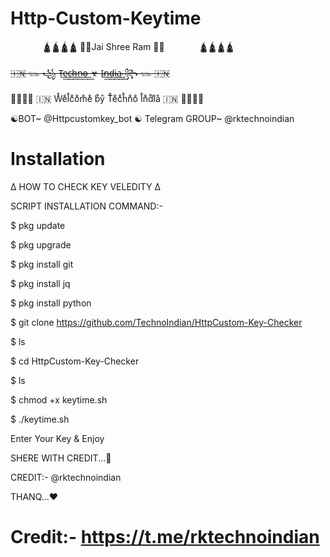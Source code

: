 # Http-Custom-Keytime 
             🛕🛕🛕🛕
🚩🚩Jai Shree Ram 🚩🚩
             🛕🛕🛕🛕

~~🇮🇳 𓃮 ꧁ T̴͢͢e̴͢͢c̴͢͢h̴͢͢n̴͢͢o̴͢͢ ☣ I̴͢͢n̴͢͢d̴͢͢i̴͢͢a̴͢͢ ꧂ 𓃮 🇮🇳~~

🙏🏻🙏🏻 🇮🇳 W̊e̊l̊c̊o̊m̊e̊ b̊ẙ T̊e̊c̊h̊n̊o̊ I̊n̊d̊i̊å 🇮🇳 🙏🏻🙏🏻

☯︎BOT~ @Httpcustomkey_bot
☯︎ Telegram GROUP~ @rktechnoindian

# Installation 

∆ HOW TO CHECK KEY VELEDITY ∆

SCRIPT INSTALLATION COMMAND:-

$ pkg update

$ pkg upgrade

$ pkg install git

$ pkg install jq

$ pkg install python

$ git clone https://github.com/TechnoIndian/HttpCustom-Key-Checker

$ ls

$ cd HttpCustom-Key-Checker

$ ls

$ chmod +x keytime.sh

$ ./keytime.sh

Enter Your Key & Enjoy

SHERE WITH CREDIT...🙏

CREDIT:- @rktechnoindian

THANQ...❤️


# Credit:- https://t.me/rktechnoindian
